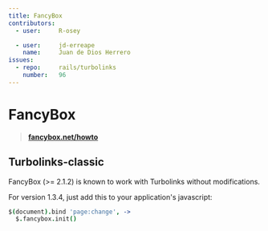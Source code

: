 ```yaml
---
title: FancyBox
contributors:
  - user:     R-osey

  - user:     jd-erreape
    name:     Juan de Dios Herrero
issues:
  - repo:     rails/turbolinks
    number:   96
---
```


# FancyBox

> **[fancybox.net/howto](http://fancybox.net/howto)**

## Turbolinks-classic

FancyBox (>= 2.1.2) is known to work with Turbolinks without modifications.

For version 1.3.4, just add this to your application's javascript:

```coffeescript
$(document).bind 'page:change', ->
  $.fancybox.init()
```
